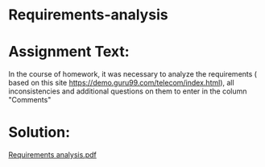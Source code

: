 # Requirements-analysis

# Assignment Text:

In the course of homework, it was necessary to analyze the requirements ( based on this site https://demo.guru99.com/telecom/index.html), all inconsistencies and additional questions on them to enter in the column "Comments"

# Solution:
[Requirements analysis.pdf](https://github.com/MikalaiShavialiou/Requirements-analysis/files/14615990/Requirements.analysis.pdf)
